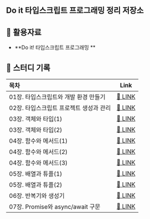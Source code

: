 ## Do it 타입스크립트 프로그래밍 정리 저장소

## 📑 활용자료

- **Do it! 타입스크립트 프로그래밍 **

## 📝 스터디 기록

| 목차                                    |                                             Link                                             |
| :-------------------------------------- | :------------------------------------------------------------------------------------------: |
| 01장. 타입스크립트와 개발 환경 만들기   |   [🔗 LINK](https://github.com/dongwonnn/TypeScript-Study/blob/main/Summary/Chapter01.md)    |
| 02장. 타입스크립트 프로젝트 생성과 관리 |   [🔗 LINK](https://github.com/dongwonnn/TypeScript-Study/blob/main/Summary/Chapter02.md)    |
| 03장. 객체와 타입(1)                    | [🔗 LINK](<https://github.com/dongwonnn/TypeScript-Study/blob/main/Summary/Chapter03(1).md>) |
| 03장. 객체와 타입(2)                    | [🔗 LINK](<https://github.com/dongwonnn/TypeScript-Study/blob/main/Summary/Chapter03(2).md>) |
| 04장. 함수와 메서드(1)                  | [🔗 LINK](<https://github.com/dongwonnn/TypeScript-Study/blob/main/Summary/Chapter04(1).md>) |
| 04장. 함수와 메서드(2)                  | [🔗 LINK](<https://github.com/dongwonnn/TypeScript-Study/blob/main/Summary/Chapter04(2).md>) |
| 04장. 함수와 메서드(3)                  | [🔗 LINK](<https://github.com/dongwonnn/TypeScript-Study/blob/main/Summary/Chapter04(3).md>) |
| 05장. 배열과 튜플(1)                    | [🔗 LINK](<https://github.com/dongwonnn/TypeScript-Study/blob/main/Summary/Chapter05(1).md>) |
| 05장. 배열과 튜플(2)                    | [🔗 LINK](<https://github.com/dongwonnn/TypeScript-Study/blob/main/Summary/Chapter05(2).md>) |
| 06장. 반복기와 생성기                   |   [🔗 LINK](https://github.com/dongwonnn/TypeScript-Study/blob/main/Summary/Chapter06.md)    |
| 07장. Promise와 async/await 구문        |   [🔗 LINK](https://github.com/dongwonnn/TypeScript-Study/blob/main/Summary/Chapter07.md)    |
